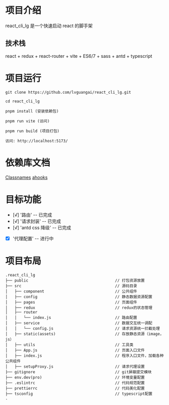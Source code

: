 # 项目介绍

react_cli_lg 是一个快速启动 react 的脚手架

## 技术栈

react + redux + react-router + vite + ES6/7 + sass + antd + typescript

# 项目运行

```
git clone https://github.com/lvguangai/react_cli_lg.git

cd react_cli_lg

pnpm install (安装依赖包)

pnpm run vite (访问)

pnpm run build (项目打包)

访问: http://localhost:5173/

```

# 依赖库文档

[Classnames](github.com/JedWatson/classnames)
[ahooks](https://ahooks.gitee.io/zh-CN/hooks/use-event-listener)

# 目标功能

- [√] '路由' -- 已完成
- [√] '请求封装' -- 已完成
- [√] 'antd css 降级' -- 已完成
- [x] '代理配置' -- 进行中

# 项目布局

```
.react_cli_lg
├── public                                      // 打包资源放置
├── src                                         // 源码目录
│   ├── component                               // 公共组件
│   ├── config                                  // 静态数据资源配置
│   ├── pages                                   // 页面组件
│   ├── redux                                   // redux的状态管理
│   ├── router
│   │   └── index.js                            // 路由配置
│   ├── service                                 // 数据交互统一调配
│   │   └── config.js                           // 请求资源统一拦截处理
│   ├── static(assets)                          // 存放静态资源（image， js）
│   ├── utils                                   // 工具类
│   ├── App.js                                  // 页面入口文件
│   ├── index.js                                // 程序入口文件，加载各种公共组件
│   ├── setupProxy.js                           // 请求代理设置
├── gitignore                                   // git屏蔽提交模块
├── env.dev(pro)                                // 环境变量配置
├── .eslintrc                                   // 代码规范配置
├── prettierrc                                  // 代码美化配置
├── tsconfig                                    // typescript配置
.
```
